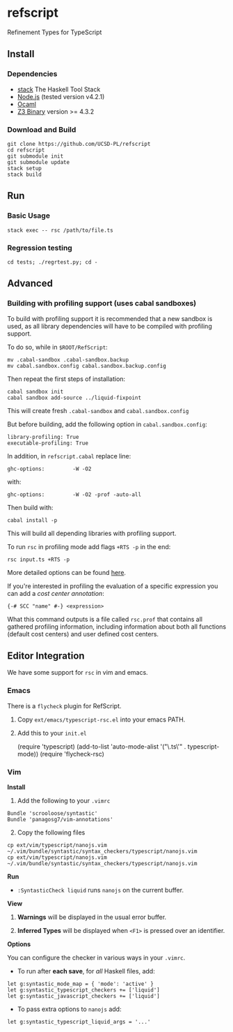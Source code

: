 # refscript

Refinement Types for TypeScript

## Install

### Dependencies

* [stack](https://github.com/commercialhaskell/stack) The Haskell Tool Stack
* [Node.js](http://nodejs.org/) (tested version v4.2.1)
* [Ocaml](http://caml.inria.fr/ocaml/release.en.html)
* [Z3 Binary](http://z3.codeplex.com/) version >= 4.3.2

### Download and Build

    git clone https://github.com/UCSD-PL/refscript
    cd refscript
    git submodule init
    git submodule update
    stack setup
    stack build


## Run

### Basic Usage

    stack exec -- rsc /path/to/file.ts

### Regression testing

    cd tests; ./regrtest.py; cd -


## Advanced

### Building with profiling support (uses cabal sandboxes)

To build with profiling support it is recommended that a new sandbox is used, as all library dependencies will have to be compiled with profiling support.

To do so, while in `$ROOT/RefScript`:

    mv .cabal-sandbox .cabal-sandbox.backup
    mv cabal.sandbox.config cabal.sandbox.backup.config

Then repeat the first steps of installation:

    cabal sandbox init
    cabal sandbox add-source ../liquid-fixpoint

This will create fresh `.cabal-sandbox` and `cabal.sandbox.config`

But before building, add the following option in `cabal.sandbox.config`:

    library-profiling: True
    executable-profiling: True

In addition, in `refscript.cabal` replace line:

    ghc-options:         -W -O2

with:

    ghc-options:         -W -O2 -prof -auto-all

Then build with:

    cabal install -p

This will build all depending libraries with profiling support.

To run `rsc` in profiling mode add flags `+RTS -p` in the end:

    rsc input.ts +RTS -p

More detailed options can be found [here](https://www.haskell.org/ghc/docs/7.8.3/html/users_guide/profiling.html).

If you're interested in profiling the evaluation of a specific expression you can add a *cost center annotation*:

    {-# SCC "name" #-} <expression>

What this command outputs is a file called `rsc.prof` that contains all gathered profiling information, including information about both all functions (default cost centers) and user defined cost centers.




## Editor Integration

We have some support for `rsc` in vim and emacs.

### Emacs

There is a `flycheck` plugin for RefScript.

1. Copy `ext/emacs/typescript-rsc.el` into your emacs PATH.

2. Add this to your `init.el`

    (require 'typescript)
    (add-to-list 'auto-mode-alist '("\\.ts\\'" . typescript-mode))
    (require 'flycheck-rsc)


### Vim

**Install**

1. Add the following to your `.vimrc`

~~~~~
Bundle 'scrooloose/syntastic'
Bundle 'panagosg7/vim-annotations'
~~~~~

2. Copy the following files

~~~~~
cp ext/vim/typescript/nanojs.vim  ~/.vim/bundle/syntastic/syntax_checkers/typescript/nanojs.vim
cp ext/vim/typescript/nanojs.vim  ~/.vim/bundle/syntastic/syntax_checkers/typescript/nanojs.vim
~~~~~

**Run**

+ `:SyntasticCheck liquid` runs `nanojs` on the current buffer.

**View**

1. **Warnings** will be displayed in the usual error buffer.

2. **Inferred Types** will be displayed when `<F1>` is pressed over an identifier.


**Options**

You can configure the checker in various ways in your `.vimrc`.

+ To run after **each save**, for *all* Haskell files, add:

~~~~~
let g:syntastic_mode_map = { 'mode': 'active' }
let g:syntastic_typescript_checkers += ['liquid']
let g:syntastic_javascript_checkers += ['liquid']
~~~~~

+ To pass extra options to `nanojs` add:

~~~~~
let g:syntastic_typescript_liquid_args = '...'
~~~~~
